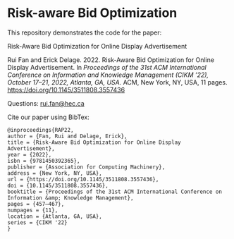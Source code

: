 # Risk-aware Bid Optimization
This repository demonstrates the code for the paper: 

Risk-Aware Bid Optimization for Online Display Advertisement

Rui Fan and Erick Delage. 2022. Risk-Aware Bid Optimization for Online
Display Advertisement. In *Proceedings of the 31st ACM International
Conference on Information and Knowledge Management (CIKM ’22), October
17–21, 2022, Atlanta, GA, USA.* ACM, New York, NY, USA, 11 pages.
https://doi.org/10.1145/3511808.3557436

Questions: 
rui.fan@hec.ca

Cite our paper using BibTex:

```
@inproceedings{RAP22,
author = {Fan, Rui and Delage, Erick},
title = {Risk-Aware Bid Optimization for Online Display Advertisement},
year = {2022},
isbn = {9781450392365},
publisher = {Association for Computing Machinery},
address = {New York, NY, USA},
url = {https://doi.org/10.1145/3511808.3557436},
doi = {10.1145/3511808.3557436},
booktitle = {Proceedings of the 31st ACM International Conference on Information &amp; Knowledge Management},
pages = {457–467},
numpages = {11},
location = {Atlanta, GA, USA},
series = {CIKM '22}
}
```
